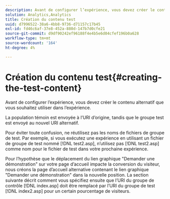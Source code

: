 ```yaml
---
description: Avant de configurer l’expérience, vous devez créer le contenu alternatif que vous souhaitez utiliser dans l’expérience.
solution: Analytics,Analytics
title: Création du contenu test
uuid: d7996522-38a6-4bb8-9736-d71157c17b45
exl-id: fd46c6af-37e8-452a-880d-147b7d0cfe21
source-git-commit: d9df90242ef96188f4e4b5e6d04cfef196b0a628
workflow-type: tm+mt
source-wordcount: '164'
ht-degree: 4%

---
```


# Création du contenu test{#creating-the-test-content}

Avant de configurer l’expérience, vous devez créer le contenu alternatif que vous souhaitez utiliser dans l’expérience.

La population témoin est envoyée à l’URI d’origine, tandis que le groupe test est envoyé au nouvel URI alternatif.

Pour éviter toute confusion, ne réutilisez pas les noms de fichiers de groupe de test. Par exemple, si vous exécutez une expérience en utilisant un fichier de groupe de test nommé [!DNL test2.asp], n’utilisez pas [!DNL test2.asp] comme nom pour le fichier de test dans votre prochaine expérience.

Pour l’hypothèse que le déplacement du lien graphique &quot;Demander une démonstration&quot; sur votre page d’accueil impacte la conversion du visiteur, nous créons la page d’accueil alternative contenant le lien graphique &quot;Demander une démonstration&quot; dans la nouvelle position. La section suivante décrit comment vous spécifiez ensuite que l’URI du groupe de contrôle [!DNL index.asp] doit être remplacé par l’URI du groupe de test [!DNL index2.asp] pour un certain pourcentage de visiteurs.
